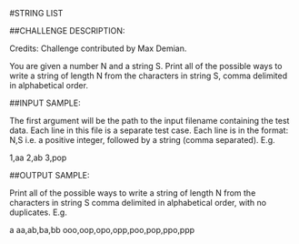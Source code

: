 #STRING LIST

##CHALLENGE DESCRIPTION:

Credits: Challenge contributed by Max Demian.

You are given a number N and a string S. Print all of the possible ways to write a string of length N from the characters in string S, comma delimited in alphabetical order.

##INPUT SAMPLE:

The first argument will be the path to the input filename containing the test data. Each line in this file is a separate test case. Each line is in the format: N,S i.e. a positive integer, followed by a string (comma separated). E.g.

1,aa
2,ab
3,pop

##OUTPUT SAMPLE:

Print all of the possible ways to write a string of length N from the characters in string S comma delimited in alphabetical order, with no duplicates. E.g.

a
aa,ab,ba,bb
ooo,oop,opo,opp,poo,pop,ppo,ppp